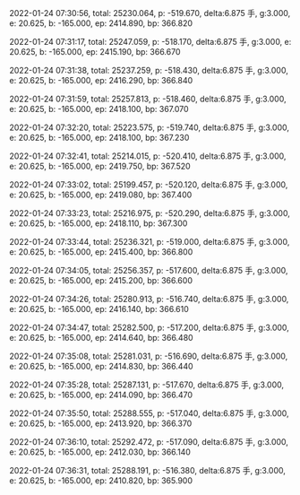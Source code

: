 2022-01-24 07:30:56, total: 25230.064, p: -519.670, delta:6.875 手, g:3.000, e: 20.625, b: -165.000, ep: 2414.890, bp: 366.820

2022-01-24 07:31:17, total: 25247.059, p: -518.170, delta:6.875 手, g:3.000, e: 20.625, b: -165.000, ep: 2415.190, bp: 366.670

2022-01-24 07:31:38, total: 25237.259, p: -518.430, delta:6.875 手, g:3.000, e: 20.625, b: -165.000, ep: 2416.290, bp: 366.840

2022-01-24 07:31:59, total: 25257.813, p: -518.460, delta:6.875 手, g:3.000, e: 20.625, b: -165.000, ep: 2418.100, bp: 367.070

2022-01-24 07:32:20, total: 25223.575, p: -519.740, delta:6.875 手, g:3.000, e: 20.625, b: -165.000, ep: 2418.100, bp: 367.230

2022-01-24 07:32:41, total: 25214.015, p: -520.410, delta:6.875 手, g:3.000, e: 20.625, b: -165.000, ep: 2419.750, bp: 367.520

2022-01-24 07:33:02, total: 25199.457, p: -520.120, delta:6.875 手, g:3.000, e: 20.625, b: -165.000, ep: 2419.080, bp: 367.400

2022-01-24 07:33:23, total: 25216.975, p: -520.290, delta:6.875 手, g:3.000, e: 20.625, b: -165.000, ep: 2418.110, bp: 367.300

2022-01-24 07:33:44, total: 25236.321, p: -519.000, delta:6.875 手, g:3.000, e: 20.625, b: -165.000, ep: 2415.400, bp: 366.800

2022-01-24 07:34:05, total: 25256.357, p: -517.600, delta:6.875 手, g:3.000, e: 20.625, b: -165.000, ep: 2415.200, bp: 366.600

2022-01-24 07:34:26, total: 25280.913, p: -516.740, delta:6.875 手, g:3.000, e: 20.625, b: -165.000, ep: 2416.140, bp: 366.610

2022-01-24 07:34:47, total: 25282.500, p: -517.200, delta:6.875 手, g:3.000, e: 20.625, b: -165.000, ep: 2414.640, bp: 366.480

2022-01-24 07:35:08, total: 25281.031, p: -516.690, delta:6.875 手, g:3.000, e: 20.625, b: -165.000, ep: 2414.830, bp: 366.440

2022-01-24 07:35:28, total: 25287.131, p: -517.670, delta:6.875 手, g:3.000, e: 20.625, b: -165.000, ep: 2414.090, bp: 366.470

2022-01-24 07:35:50, total: 25288.555, p: -517.040, delta:6.875 手, g:3.000, e: 20.625, b: -165.000, ep: 2413.920, bp: 366.370

2022-01-24 07:36:10, total: 25292.472, p: -517.090, delta:6.875 手, g:3.000, e: 20.625, b: -165.000, ep: 2412.030, bp: 366.140

2022-01-24 07:36:31, total: 25288.191, p: -516.380, delta:6.875 手, g:3.000, e: 20.625, b: -165.000, ep: 2410.820, bp: 365.900